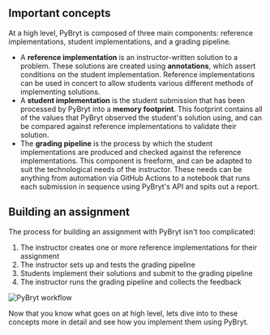 ## Important concepts

At a high level, PyBryt is composed of three main components: reference implementations, student implementations, and a grading pipeline.

* A **reference implementation** is an instructor-written solution to a problem. These solutions are created using **annotations**, which assert conditions on the student implementation. Reference implementations can be used in concert to allow students various different methods of implementing solutions.
* A **student implementation** is the student submission that has been processed by PyBryt into a **memory footprint**. This footprint contains all of the values that PyBryt observed the student's solution using, and can be compared against reference implementations to validate their solution.
* The **grading pipeline** is the process by which the student implementations are produced and checked against the reference implementations. This component is freeform, and can be adapted to suit the technological needs of the instructor. These needs can be anything from automation via GitHub Actions to a notebook that runs each submission in sequence using PyBryt's API and spits out a report.

## Building an assignment

The process for building an assignment with PyBryt isn't too complicated:

1. The instructor creates one or more reference implementations for their assignment
2. The instructor sets up and tests the grading pipeline
3. Students implement their solutions and submit to the grading pipeline
4. The instructor runs the grading pipeline and collects the feedback

![PyBryt workflow](images/workflow.png)

Now that you know what goes on at high level, lets dive into to these concepts more in detail and see how you implement them using PyBryt.
